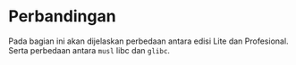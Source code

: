 # Perbandingan

Pada bagian ini akan dijelaskan perbedaan antara edisi Lite dan Profesional. Serta perbedaan antara `musl` libc dan `glibc`.
